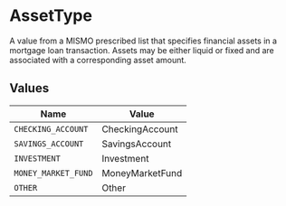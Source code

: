# AssetType

A value from a MISMO prescribed list that specifies financial assets in a mortgage loan transaction. Assets may be either liquid or fixed and are associated with a corresponding asset amount.


## Values

| Name                | Value               |
| ------------------- | ------------------- |
| `CHECKING_ACCOUNT`  | CheckingAccount     |
| `SAVINGS_ACCOUNT`   | SavingsAccount      |
| `INVESTMENT`        | Investment          |
| `MONEY_MARKET_FUND` | MoneyMarketFund     |
| `OTHER`             | Other               |